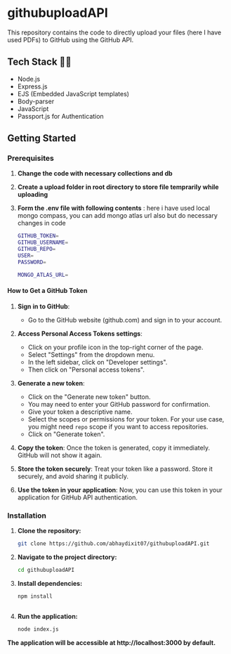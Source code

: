 # githubuploadAPI


This repository contains the code to directly upload your files (here I have used PDFs) to GitHub using the GitHub API.

## Tech Stack 👨‍💻

- Node.js
- Express.js
- EJS (Embedded JavaScript templates)
- Body-parser
- JavaScript
- Passport.js for Authentication

## Getting Started

### Prerequisites
1. **Change the code with necessary collections and db**
2. **Create a upload folder in root directory to store file temprarily while uploading**

3. **Form the .env file with following contents**
    : here i have used local mongo compass, you can add mongo atlas url also but do necessary changes in code
   ```bash
   GITHUB_TOKEN=
   GITHUB_USERNAME=
   GITHUB_REPO=
   USER=
   PASSWORD=
   
   MONGO_ATLAS_URL=
#### How to Get a GitHub Token

1. **Sign in to GitHub**:
   - Go to the GitHub website (github.com) and sign in to your account.

2. **Access Personal Access Tokens settings**:
   - Click on your profile icon in the top-right corner of the page.
   - Select "Settings" from the dropdown menu.
   - In the left sidebar, click on "Developer settings".
   - Then click on "Personal access tokens".

3. **Generate a new token**:
   - Click on the "Generate new token" button.
   - You may need to enter your GitHub password for confirmation.
   - Give your token a descriptive name.
   - Select the scopes or permissions for your token. For your use case, you might need `repo` scope if you want to access repositories.
   - Click on "Generate token".

4. **Copy the token**: Once the token is generated, copy it immediately. GitHub will not show it again.

5. **Store the token securely**: Treat your token like a password. Store it securely, and avoid sharing it publicly.

6. **Use the token in your application**: Now, you can use this token in your application for GitHub API authentication.


### Installation

1. **Clone the repository:**

   ```bash
   git clone https://github.com/abhaydixit07/githubuploadAPI.git
2. **Navigate to the project directory:**

   ```bash
   cd githubuploadAPI
3. **Install dependencies:**
   ```bash
   npm install
 

4. **Run the application:**
   ```bash
   node index.js

**The application will be accessible at http://localhost:3000 by default.**



